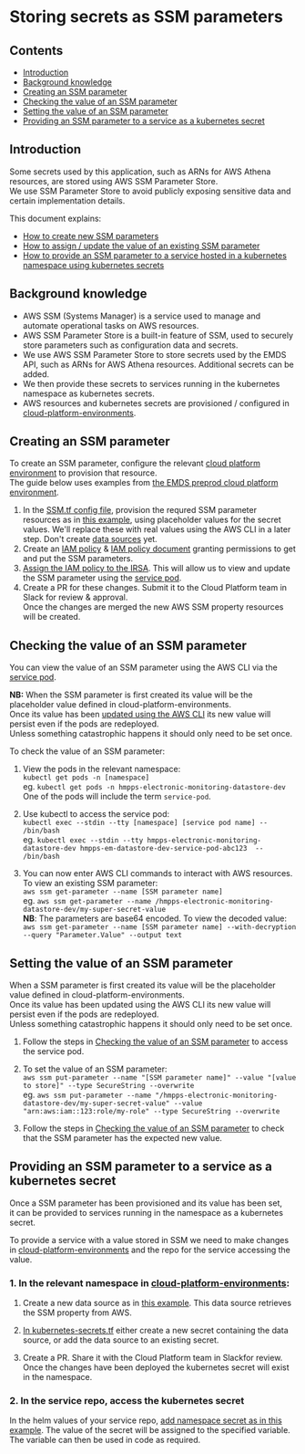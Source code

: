 # Storing secrets as SSM parameters


## Contents
- [Introduction](#introduction)
- [Background knowledge](#background-knowledge)
- [Creating an SSM parameter](#creating-an-ssm-parameter)
- [Checking the value of an SSM parameter](#checking-the-value-of-an-ssm-parameter)
- [Setting the value of an SSM parameter](#setting-the-value-of-an-ssm-parameter)
- [Providing an SSM parameter to a service as a kubernetes secret](#providing-an-ssm-parameter-to-a-service-as-a-kubernetes-secret)

## Introduction

Some secrets used by this application, such as ARNs for AWS Athena resources, are stored using AWS SSM Parameter Store.  
We use SSM Parameter Store to avoid publicly exposing sensitive data and certain implementation details.

This document explains:
- [How to create new SSM parameters](#creating-an-ssm-parameter)
- [How to assign / update the value of an existing SSM parameter](#setting-the-value-of-an-ssm-parameter)
- [How to provide an SSM parameter to a service hosted in a kubernetes namespace using kubernetes secrets](#providing-an-ssm-parameter-to-a-service-as-a-kubernetes-secret)

## Background knowledge

- AWS SSM (Systems Manager) is a service used to manage and automate operational tasks on AWS resources.
- AWS SSM Parameter Store is a built-in feature of SSM, used to securely store parameters such as configuration data and secrets.
- We use AWS SSM Parameter Store to store secrets used by the EMDS API, such as ARNs for AWS Athena resources. Additional secrets can be added.
- We then provide these secrets to services running in the kubernetes namespace as kubernetes secrets.
- AWS resources and kubernetes secrets are provisioned / configured in [cloud-platform-environments](https://github.com/ministryofjustice/cloud-platform-environments).

## Creating an SSM parameter

To create an SSM parameter, configure the relevant [cloud platform environment](https://github.com/ministryofjustice/cloud-platform-environments) to provision that resource.  
The guide below uses examples from [the EMDS preprod cloud platform environment](https://github.com/ministryofjustice/cloud-platform-environments/tree/main/namespaces/live.cloud-platform.service.justice.gov.uk/hmpps-electronic-monitoring-datastore-preprod).
1. In the [SSM.tf config file](https://github.com/ministryofjustice/cloud-platform-environments/blob/main/namespaces/live.cloud-platform.service.justice.gov.uk/hmpps-electronic-monitoring-datastore-preprod/resources/ssm.tf), provision the requred SSM parameter resources as in [this example](https://github.com/ministryofjustice/cloud-platform-environments/blob/3d8e65733b17e7733eba59a986b4e37a82e8bc83/namespaces/live.cloud-platform.service.justice.gov.uk/hmpps-electronic-monitoring-datastore-preprod/resources/ssm.tf#L1), using placeholder values for the secret values. We'll replace these with real values using the AWS CLI in a later step. Don't create [data sources](https://github.com/ministryofjustice/cloud-platform-environments/blob/3d8e65733b17e7733eba59a986b4e37a82e8bc83/namespaces/live.cloud-platform.service.justice.gov.uk/hmpps-electronic-monitoring-datastore-preprod/resources/ssm.tf#L16) yet.
1. Create an [IAM policy](https://github.com/ministryofjustice/cloud-platform-environments/blob/3d8e65733b17e7733eba59a986b4e37a82e8bc83/namespaces/live.cloud-platform.service.justice.gov.uk/hmpps-electronic-monitoring-datastore-preprod/resources/iam-policies.tf#L34) & [IAM policy document](https://github.com/ministryofjustice/cloud-platform-environments/blob/3d8e65733b17e7733eba59a986b4e37a82e8bc83/namespaces/live.cloud-platform.service.justice.gov.uk/hmpps-electronic-monitoring-datastore-preprod/resources/iam-policies.tf#L20) granting permissions to get and put the SSM parameters.
3. [Assign the IAM policy to the IRSA](https://github.com/ministryofjustice/cloud-platform-environments/blob/3d8e65733b17e7733eba59a986b4e37a82e8bc83/namespaces/live.cloud-platform.service.justice.gov.uk/hmpps-electronic-monitoring-datastore-preprod/resources/cross-iam-role-sa.tf#L10). This will allow us to view and update the SSM parameter using the [service pod](https://user-guide.cloud-platform.service.justice.gov.uk/documentation/other-topics/cloud-platform-service-pod.html#cloud-platform-service-pod-for-aws-cli-access).
4. Create a PR for these changes. Submit it to the Cloud Platform team in Slack for review & approval.  
Once the changes are merged the new AWS SSM property resources will be created.

## Checking the value of an SSM parameter

You can view the value of an SSM parameter using the AWS CLI via the [service pod](https://user-guide.cloud-platform.service.justice.gov.uk/documentation/other-topics/cloud-platform-service-pod.html#cloud-platform-service-pod-for-aws-cli-access).

**NB:** When the SSM parameter is first created its value will be the placeholder value defined in cloud-platform-environments.  
Once its value has been [updated using the AWS CLI](#setting-the-value-of-an-ssm-parameter) its new value will persist even if the pods are redeployed.  
Unless something catastrophic happens it should only need to be set once.

To check the value of an SSM parameter:
1. View the pods in the relevant namespace:  
`kubectl get pods -n [namespace]`    
 eg. `kubectl get pods -n hmpps-electronic-monitoring-datastore-dev`  
One of the pods will include the term `service-pod`.

2. Use kubectl to access the service pod:  
`kubectl exec --stdin --tty [namespace] [service pod name] -- /bin/bash`  
eg. `kubectl exec --stdin --tty hmpps-electronic-monitoring-datastore-dev hmpps-em-datastore-dev-service-pod-abc123  -- /bin/bash` 

3. You can now enter AWS CLI commands to interact with AWS resources.  
To view an existing SSM parameter:  
`aws ssm get-parameter --name [SSM parameter name]`  
eg. `aws ssm get-parameter --name /hmpps-electronic-monitoring-datastore-dev/my-super-secret-value`  
**NB**: The parameters are base64 encoded. To view the decoded value:  
`aws ssm get-parameter --name [SSM parameter name] --with-decryption --query "Parameter.Value" --output text`

## Setting the value of an SSM parameter

When a SSM parameter is first created its value will be the placeholder value defined in cloud-platform-environments.  
Once its value has been updated using the AWS CLI its new value will persist even if the pods are redeployed.  
Unless something catastrophic happens it should only need to be set once.

1. Follow the steps in [Checking the value of an SSM parameter](#checking-the-value-of-an-ssm-parameter) to access the service pod.

2. To set the value of an SSM parameter:  
`aws ssm put-parameter --name "[SSM parameter name]" --value "[value to store]" --type SecureString --overwrite`  
eg. `aws ssm put-parameter --name "/hmpps-electronic-monitoring-datastore-dev/my-super-secret-value" --value "arn:aws:iam::123:role/my-role" --type SecureString --overwrite`

3. Follow the steps in [Checking the value of an SSM parameter](#checking-the-value-of-an-ssm-parameter) to check that the SSM parameter has the expected new value.

## Providing an SSM parameter to a service as a kubernetes secret

Once a SSM parameter has been provisioned and its value has been set,  
it can be provided to services running in the namespace as a kubernetes secret.

To provide a service with a value stored in SSM we need to make changes in [cloud-platform-environments](https://github.com/ministryofjustice/cloud-platform-environments/tree/main) and the repo for the service accessing the value.

### 1. In the relevant namespace in [cloud-platform-environments](https://github.com/ministryofjustice/cloud-platform-environments/tree/main):

1. Create a new data source as in [this example](https://github.com/ministryofjustice/cloud-platform-environments/blob/b62ab2b0c750af416963e029b87a330cb842e83f/namespaces/live.cloud-platform.service.justice.gov.uk/hmpps-electronic-monitoring-datastore-preprod/resources/ssm.tf#L16). This data source retrieves the SSM property from AWS.

2. [In kubernetes-secrets.tf](https://github.com/ministryofjustice/cloud-platform-environments/blob/b62ab2b0c750af416963e029b87a330cb842e83f/namespaces/live.cloud-platform.service.justice.gov.uk/hmpps-electronic-monitoring-datastore-preprod/resources/kubernetes-secrets.tf#L1) either create a new secret containing the data source, or add the data source to an existing secret.

3. Create a PR. Share it with the Cloud Platform team in Slackfor review.  
Once the changes have been deployed the kubernetes secret will exist in the namespace.

### 2. In the service repo, access the kubernetes secret

In the helm values of your service repo, [add namespace secret as in this example](https://github.com/ministryofjustice/hmpps-electronic-monitoring-datastore-api/blob/c8e54c9a01402a937169c8404de8b98fe0ac4e03/helm_deploy/hmpps-electronic-monitoring-datastore-api/values.yaml#L29). The value of the secret will be assigned to the specified variable. The variable can then be used in code as required.

